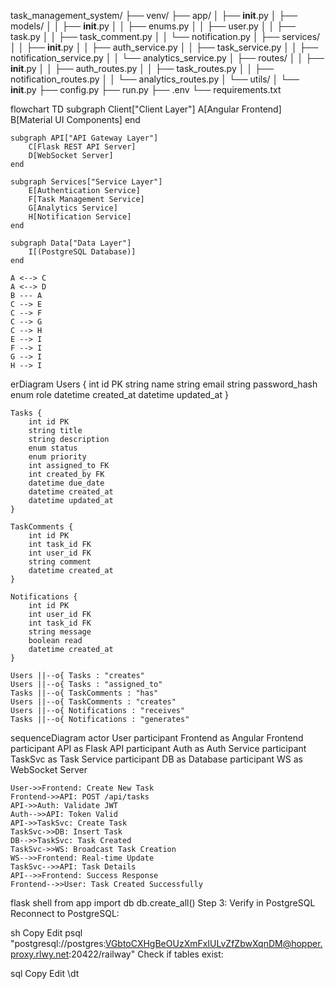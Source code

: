 
task_management_system/
├── venv/
├── app/
│   ├── __init__.py
│   ├── models/
│   │   ├── __init__.py
│   │   ├── enums.py
│   │   ├── user.py
│   │   ├── task.py
│   │   ├── task_comment.py
│   │   └── notification.py
│   ├── services/
│   │   ├── __init__.py
│   │   ├── auth_service.py
│   │   ├── task_service.py
│   │   ├── notification_service.py
│   │   └── analytics_service.py
│   ├── routes/
│   │   ├── __init__.py
│   │   ├── auth_routes.py
│   │   ├── task_routes.py
│   │   ├── notification_routes.py
│   │   └── analytics_routes.py
│   └── utils/
│       └── __init__.py
├── config.py
├── run.py
├── .env
└── requirements.txt






flowchart TD
    subgraph Client["Client Layer"]
        A[Angular Frontend]
        B[Material UI Components]
    end

    subgraph API["API Gateway Layer"]
        C[Flask REST API Server]
        D[WebSocket Server]
    end

    subgraph Services["Service Layer"]
        E[Authentication Service]
        F[Task Management Service]
        G[Analytics Service]
        H[Notification Service]
    end

    subgraph Data["Data Layer"]
        I[(PostgreSQL Database)]
    end

    A <--> C
    A <--> D
    B --- A
    C --> E
    C --> F
    C --> G
    C --> H
    E --> I
    F --> I
    G --> I
    H --> I















erDiagram
    Users {
        int id PK
        string name
        string email
        string password_hash
        enum role
        datetime created_at
        datetime updated_at
    }
    
    Tasks {
        int id PK
        string title
        string description
        enum status
        enum priority
        int assigned_to FK
        int created_by FK
        datetime due_date
        datetime created_at
        datetime updated_at
    }
    
    TaskComments {
        int id PK
        int task_id FK
        int user_id FK
        string comment
        datetime created_at
    }
    
    Notifications {
        int id PK
        int user_id FK
        int task_id FK
        string message
        boolean read
        datetime created_at
    }

    Users ||--o{ Tasks : "creates"
    Users ||--o{ Tasks : "assigned_to"
    Tasks ||--o{ TaskComments : "has"
    Users ||--o{ TaskComments : "creates"
    Users ||--o{ Notifications : "receives"
    Tasks ||--o{ Notifications : "generates"



















sequenceDiagram
    actor User
    participant Frontend as Angular Frontend
    participant API as Flask API
    participant Auth as Auth Service
    participant TaskSvc as Task Service
    participant DB as Database
    participant WS as WebSocket Server

    User->>Frontend: Create New Task
    Frontend->>API: POST /api/tasks
    API->>Auth: Validate JWT
    Auth-->>API: Token Valid
    API->>TaskSvc: Create Task
    TaskSvc->>DB: Insert Task
    DB-->>TaskSvc: Task Created
    TaskSvc->>WS: Broadcast Task Creation
    WS-->>Frontend: Real-time Update
    TaskSvc-->>API: Task Details
    API-->>Frontend: Success Response
    Frontend-->>User: Task Created Successfully




























flask shell
from app import db
db.create_all()
Step 3: Verify in PostgreSQL
Reconnect to PostgreSQL:

sh
Copy
Edit
psql "postgresql://postgres:VGbtoCXHgBeOUzXmFxIULvZfZbwXqnDM@hopper.proxy.rlwy.net:20422/railway"
Check if tables exist:

sql
Copy
Edit
\dt